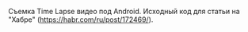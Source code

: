 Съемка Time Lapse видео под Android. Исходный код для статьи на "Хабре" (https://habr.com/ru/post/172469/).
